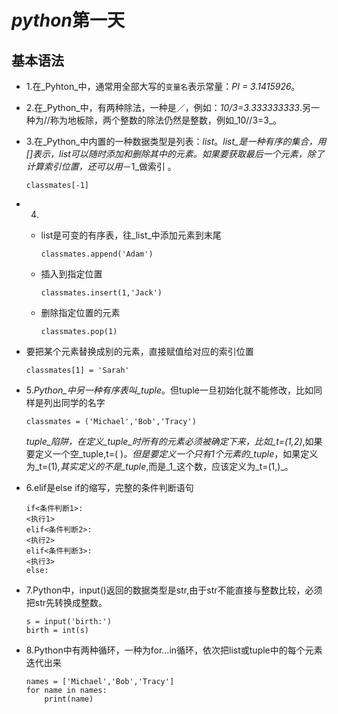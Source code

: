 # _**python**_**第一天**

## **基本语法**

* 1.在_Pyhton_中，通常用全部大写的`变量名`表示常量：_PI = 3.1415926_。
* 2.在_Python_中，有两种除法，一种是／，例如：_10\/3=3.333333333_.另一种为\/\/称为地板除，两个整数的除法仍然是整数，例如_10\/\/3=3_。
* 3.在_Python_中内置的一种数据类型是列表：_list_。_list_是一种有序的集合，用\[\]表示，list可以随时添加和删除其中的元素。如果要获取最后一个元素，除了计算索引位置，还可以用_－1_做索引 。

  ```
  classmates[-1]

  ```

* 4.

  * list是可变的有序表，往_list_中添加元素到末尾

    ```
    classmates.append('Adam')

    ```

  * 插入到指定位置

    ```
    classmates.insert(1,'Jack')

    ```

  * 删除指定位置的元素

    ```
    classmates.pop(1)

    ```



* 要把某个元素替换成别的元素，直接赋值给对应的索引位置

  ```
  classmates[1] = 'Sarah'

  ```

* 5._Python_中另一种有序表叫_tuple_。但tuple一旦初始化就不能修改，比如同样是列出同学的名字

  ```
  classmates = ('Michael','Bob','Tracy')

  ```

  _tuple_陷阱，在定义_tuple_时所有的元素必须被确定下来，比如_t=\(1,2\)_,如果要定义一个空_tuple,t=\( \)_。但是要定义一个只有1个元素的_tuple_，如果定义为_t=\(1\)_,其实定义的不是_tuple_,而是_1_这个数，应该定义为_t=\(1,\)_。

* 6.elif是else if的缩写，完整的条件判断语句

  ```
  if<条件判断1>:
  <执行1>
  elif<条件判断2>:
  <执行2>
  elif<条件判断3>:
  <执行3>
  else:

  ```

* 7.Python中，input\(\)返回的数据类型是str,由于str不能直接与整数比较，必须把str先转换成整数。

  ```
  s = input('birth:')
  birth = int(s)

  ```

* 8.Python中有两种循环，一种为for...in循环，依次把list或tuple中的每个元素迭代出来

  ```
  names = ['Michael','Bob','Tracy']
  for name in names:
      print(name)
  ```


